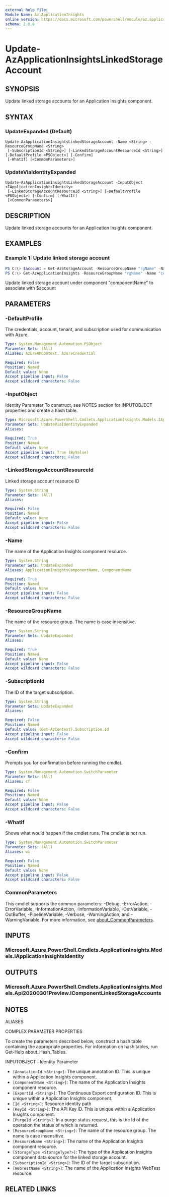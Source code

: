 ```yaml
---
external help file:
Module Name: Az.ApplicationInsights
online version: https://docs.microsoft.com/powershell/module/az.applicationinsights/update-azapplicationinsightslinkedstorageaccount
schema: 2.0.0
---
```


# Update-AzApplicationInsightsLinkedStorageAccount

## SYNOPSIS
Update linked storage accounts for an Application Insights component.

## SYNTAX

### UpdateExpanded (Default)
```
Update-AzApplicationInsightsLinkedStorageAccount -Name <String> -ResourceGroupName <String>
 [-SubscriptionId <String>] [-LinkedStorageAccountResourceId <String>] [-DefaultProfile <PSObject>] [-Confirm]
 [-WhatIf] [<CommonParameters>]
```

### UpdateViaIdentityExpanded
```
Update-AzApplicationInsightsLinkedStorageAccount -InputObject <IApplicationInsightsIdentity>
 [-LinkedStorageAccountResourceId <String>] [-DefaultProfile <PSObject>] [-Confirm] [-WhatIf]
 [<CommonParameters>]
```

## DESCRIPTION
Update linked storage accounts for an Application Insights component.

## EXAMPLES

### Example 1: Update linked storage account
```powershell
PS C:\> $account = Get-AzStorageAccount -ResourceGroupName "rgName" -Name "accountName"
PS C:\> Get-AzApplicationInsights -ResourceGroupName "rgName" -Name "componentName" | Update-AzApplicationInsightsLinkedStorageAccount -LinkedStorageAccountResourceId $account.Id
```

Update linked storage account under component "componentName" to associate with $account

## PARAMETERS

### -DefaultProfile
The credentials, account, tenant, and subscription used for communication with Azure.

```yaml
Type: System.Management.Automation.PSObject
Parameter Sets: (All)
Aliases: AzureRMContext, AzureCredential

Required: False
Position: Named
Default value: None
Accept pipeline input: False
Accept wildcard characters: False
```

### -InputObject
Identity Parameter
To construct, see NOTES section for INPUTOBJECT properties and create a hash table.

```yaml
Type: Microsoft.Azure.PowerShell.Cmdlets.ApplicationInsights.Models.IApplicationInsightsIdentity
Parameter Sets: UpdateViaIdentityExpanded
Aliases:

Required: True
Position: Named
Default value: None
Accept pipeline input: True (ByValue)
Accept wildcard characters: False
```

### -LinkedStorageAccountResourceId
Linked storage account resource ID

```yaml
Type: System.String
Parameter Sets: (All)
Aliases:

Required: False
Position: Named
Default value: None
Accept pipeline input: False
Accept wildcard characters: False
```

### -Name
The name of the Application Insights component resource.

```yaml
Type: System.String
Parameter Sets: UpdateExpanded
Aliases: ApplicationInsightsComponentName, ComponentName

Required: True
Position: Named
Default value: None
Accept pipeline input: False
Accept wildcard characters: False
```

### -ResourceGroupName
The name of the resource group.
The name is case insensitive.

```yaml
Type: System.String
Parameter Sets: UpdateExpanded
Aliases:

Required: True
Position: Named
Default value: None
Accept pipeline input: False
Accept wildcard characters: False
```

### -SubscriptionId
The ID of the target subscription.

```yaml
Type: System.String
Parameter Sets: UpdateExpanded
Aliases:

Required: False
Position: Named
Default value: (Get-AzContext).Subscription.Id
Accept pipeline input: False
Accept wildcard characters: False
```

### -Confirm
Prompts you for confirmation before running the cmdlet.

```yaml
Type: System.Management.Automation.SwitchParameter
Parameter Sets: (All)
Aliases: cf

Required: False
Position: Named
Default value: None
Accept pipeline input: False
Accept wildcard characters: False
```

### -WhatIf
Shows what would happen if the cmdlet runs.
The cmdlet is not run.

```yaml
Type: System.Management.Automation.SwitchParameter
Parameter Sets: (All)
Aliases: wi

Required: False
Position: Named
Default value: None
Accept pipeline input: False
Accept wildcard characters: False
```

### CommonParameters
This cmdlet supports the common parameters: -Debug, -ErrorAction, -ErrorVariable, -InformationAction, -InformationVariable, -OutVariable, -OutBuffer, -PipelineVariable, -Verbose, -WarningAction, and -WarningVariable. For more information, see [about_CommonParameters](http://go.microsoft.com/fwlink/?LinkID=113216).

## INPUTS

### Microsoft.Azure.PowerShell.Cmdlets.ApplicationInsights.Models.IApplicationInsightsIdentity

## OUTPUTS

### Microsoft.Azure.PowerShell.Cmdlets.ApplicationInsights.Models.Api20200301Preview.IComponentLinkedStorageAccounts

## NOTES

ALIASES

COMPLEX PARAMETER PROPERTIES

To create the parameters described below, construct a hash table containing the appropriate properties. For information on hash tables, run Get-Help about_Hash_Tables.


INPUTOBJECT <IApplicationInsightsIdentity>: Identity Parameter
  - `[AnnotationId <String>]`: The unique annotation ID. This is unique within a Application Insights component.
  - `[ComponentName <String>]`: The name of the Application Insights component resource.
  - `[ExportId <String>]`: The Continuous Export configuration ID. This is unique within a Application Insights component.
  - `[Id <String>]`: Resource identity path
  - `[KeyId <String>]`: The API Key ID. This is unique within a Application Insights component.
  - `[PurgeId <String>]`: In a purge status request, this is the Id of the operation the status of which is returned.
  - `[ResourceGroupName <String>]`: The name of the resource group. The name is case insensitive.
  - `[ResourceName <String>]`: The name of the Application Insights component resource.
  - `[StorageType <StorageType?>]`: The type of the Application Insights component data source for the linked storage account.
  - `[SubscriptionId <String>]`: The ID of the target subscription.
  - `[WebTestName <String>]`: The name of the Application Insights WebTest resource.

## RELATED LINKS

